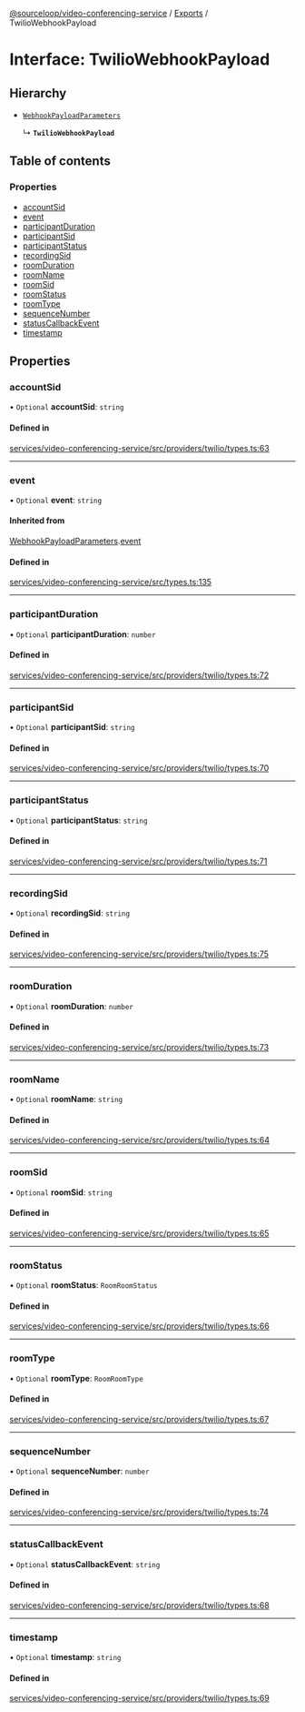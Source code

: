 [@sourceloop/video-conferencing-service](../README.md) / [Exports](../modules.md) / TwilioWebhookPayload

# Interface: TwilioWebhookPayload

## Hierarchy

- [`WebhookPayloadParameters`](WebhookPayloadParameters.md)

  ↳ **`TwilioWebhookPayload`**

## Table of contents

### Properties

- [accountSid](TwilioWebhookPayload.md#accountsid)
- [event](TwilioWebhookPayload.md#event)
- [participantDuration](TwilioWebhookPayload.md#participantduration)
- [participantSid](TwilioWebhookPayload.md#participantsid)
- [participantStatus](TwilioWebhookPayload.md#participantstatus)
- [recordingSid](TwilioWebhookPayload.md#recordingsid)
- [roomDuration](TwilioWebhookPayload.md#roomduration)
- [roomName](TwilioWebhookPayload.md#roomname)
- [roomSid](TwilioWebhookPayload.md#roomsid)
- [roomStatus](TwilioWebhookPayload.md#roomstatus)
- [roomType](TwilioWebhookPayload.md#roomtype)
- [sequenceNumber](TwilioWebhookPayload.md#sequencenumber)
- [statusCallbackEvent](TwilioWebhookPayload.md#statuscallbackevent)
- [timestamp](TwilioWebhookPayload.md#timestamp)

## Properties

### accountSid

• `Optional` **accountSid**: `string`

#### Defined in

[services/video-conferencing-service/src/providers/twilio/types.ts:63](https://github.com/codeweb05/repo1/blob/a4cf318/services/video-conferencing-service/src/providers/twilio/types.ts#L63)

___

### event

• `Optional` **event**: `string`

#### Inherited from

[WebhookPayloadParameters](WebhookPayloadParameters.md).[event](WebhookPayloadParameters.md#event)

#### Defined in

[services/video-conferencing-service/src/types.ts:135](https://github.com/codeweb05/repo1/blob/a4cf318/services/video-conferencing-service/src/types.ts#L135)

___

### participantDuration

• `Optional` **participantDuration**: `number`

#### Defined in

[services/video-conferencing-service/src/providers/twilio/types.ts:72](https://github.com/codeweb05/repo1/blob/a4cf318/services/video-conferencing-service/src/providers/twilio/types.ts#L72)

___

### participantSid

• `Optional` **participantSid**: `string`

#### Defined in

[services/video-conferencing-service/src/providers/twilio/types.ts:70](https://github.com/codeweb05/repo1/blob/a4cf318/services/video-conferencing-service/src/providers/twilio/types.ts#L70)

___

### participantStatus

• `Optional` **participantStatus**: `string`

#### Defined in

[services/video-conferencing-service/src/providers/twilio/types.ts:71](https://github.com/codeweb05/repo1/blob/a4cf318/services/video-conferencing-service/src/providers/twilio/types.ts#L71)

___

### recordingSid

• `Optional` **recordingSid**: `string`

#### Defined in

[services/video-conferencing-service/src/providers/twilio/types.ts:75](https://github.com/codeweb05/repo1/blob/a4cf318/services/video-conferencing-service/src/providers/twilio/types.ts#L75)

___

### roomDuration

• `Optional` **roomDuration**: `number`

#### Defined in

[services/video-conferencing-service/src/providers/twilio/types.ts:73](https://github.com/codeweb05/repo1/blob/a4cf318/services/video-conferencing-service/src/providers/twilio/types.ts#L73)

___

### roomName

• `Optional` **roomName**: `string`

#### Defined in

[services/video-conferencing-service/src/providers/twilio/types.ts:64](https://github.com/codeweb05/repo1/blob/a4cf318/services/video-conferencing-service/src/providers/twilio/types.ts#L64)

___

### roomSid

• `Optional` **roomSid**: `string`

#### Defined in

[services/video-conferencing-service/src/providers/twilio/types.ts:65](https://github.com/codeweb05/repo1/blob/a4cf318/services/video-conferencing-service/src/providers/twilio/types.ts#L65)

___

### roomStatus

• `Optional` **roomStatus**: `RoomRoomStatus`

#### Defined in

[services/video-conferencing-service/src/providers/twilio/types.ts:66](https://github.com/codeweb05/repo1/blob/a4cf318/services/video-conferencing-service/src/providers/twilio/types.ts#L66)

___

### roomType

• `Optional` **roomType**: `RoomRoomType`

#### Defined in

[services/video-conferencing-service/src/providers/twilio/types.ts:67](https://github.com/codeweb05/repo1/blob/a4cf318/services/video-conferencing-service/src/providers/twilio/types.ts#L67)

___

### sequenceNumber

• `Optional` **sequenceNumber**: `number`

#### Defined in

[services/video-conferencing-service/src/providers/twilio/types.ts:74](https://github.com/codeweb05/repo1/blob/a4cf318/services/video-conferencing-service/src/providers/twilio/types.ts#L74)

___

### statusCallbackEvent

• `Optional` **statusCallbackEvent**: `string`

#### Defined in

[services/video-conferencing-service/src/providers/twilio/types.ts:68](https://github.com/codeweb05/repo1/blob/a4cf318/services/video-conferencing-service/src/providers/twilio/types.ts#L68)

___

### timestamp

• `Optional` **timestamp**: `string`

#### Defined in

[services/video-conferencing-service/src/providers/twilio/types.ts:69](https://github.com/codeweb05/repo1/blob/a4cf318/services/video-conferencing-service/src/providers/twilio/types.ts#L69)

